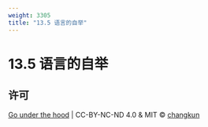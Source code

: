 ```yaml
---
weight: 3305
title: "13.5 语言的自举"
---
```


# 13.5 语言的自举

## 许可

[Go under the hood](https://github.com/changkun/go-under-the-hood) | CC-BY-NC-ND 4.0 & MIT &copy; [changkun](https://changkun.de)